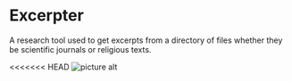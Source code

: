 # Excerpter
A research tool used to get excerpts from a directory of files whether they be scientific journals or religious texts.

<<<<<<< HEAD
![picture alt](http://i.imgur.com/pKWdqVC.png "Excerpter Screenshot")